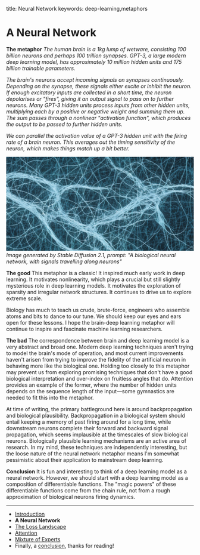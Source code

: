 title: Neural Network
keywords: deep-learning,metaphors

# A Neural Network

**The metaphor** _The human brain is a 1kg lump of wetware, consisting 100 billion neurons and perhaps 100 trillion synapses. GPT-3, a large modern deep learning model, has approximately 10 million hidden units and 175 billion trainable parameters._

_The brain's neurons accept incoming signals on synapses continuously. Depending on the synapse, these signals either excite or inhibit the neuron. If enough excitatory inputs are collected in a short time, the neuron depolarises or "fires", giving it an output signal to pass on to further neurons. Many GPT-3 hidden units process inputs from other hidden units, multiplying each by a positive or negative weight and summing them up. The sum passes through a nonlinear "activation function", which produces the output to be passed to further hidden units._

_We can parallel the activation value of a GPT-3 hidden unit with the firing rate of a brain neuron. This averages out the timing sensitivity of the neuron, which makes things match up a bit better._

![A biological neural network, with signals travelling along neurons](img/neural_network.png)
_Image generated by Stable Diffusion 2.1, prompt: "A biological neural network, with signals travelling along neurons"_

**The good** This metaphor is a classic! It inspired much early work in deep learning. It motivates nonlinearity, which plays a crucial but still slightly mysterious role in deep learning models. It motivates the exploration of sparsity and irregular network structures. It continues to drive us to explore extreme scale.

Biology has much to teach us crude, brute-force, engineers who assemble atoms and bits to dance to our tune. We should keep our eyes and ears open for these lessons. I hope the brain-deep learning metaphor will continue to inspire and fascinate machine learning researchers.

**The bad** The correspondence between brain and deep learning model is a very abstract and broad one. Modern deep learning techniques aren't trying to model the brain's mode of operation, and most current improvements haven't arisen from trying to improve the fidelity of the artificial neuron in behaving more like the biological one. Holding too closely to this metaphor may prevent us from exploring promising techniques that don't have a good biological interpretation and over-index on fruitless angles that do. Attention provides an example of the former, where the number of hidden units depends on the sequence length of the input—some gymnastics are needed to fit this into the metaphor.

At time of writing, the primary battleground here is around backpropagation and biological plausibility. Backpropagation in a biological system should entail keeping a memory of past firing around for a long time, while downstream neurons complete their forward and backward signal propagation, which seems implausible at the timescales of slow biological neurons. Biologically plausible learning mechanisms are an active area of research. In my mind, these techniques are independently interesting, but the loose nature of the neural network metaphor means I'm somewhat pessimistic about their application to mainstream deep learning.

**Conclusion** It is fun and interesting to think of a deep learning model as a neural network. However, we should start with a deep learning model as a composition of differentiable functions. The "magic powers" of these differentiable functions come from the chain rule, not from a rough approximation of biological neurons firing dynamics.

---

- [Introduction](article.md)
- **A Neural Network**
- [The Loss Landscape](loss_landscape.md)
- [Attention](attention.md)
- [Mixture of Experts](mixture_of_experts.md)
- Finally, a [conclusion](conclusion.md), thanks for reading!
